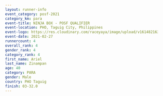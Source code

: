 ```yaml
--- 
layout: runner-info 
event_category: posf-2021 
category_km: para 
event-title: NINJA BOX - POSF QUALIFIER 
event-location: PHO, Taguig City, Philippines 
event-logo: https://res.cloudinary.com/raceyaya/image/upload/v1614821630/logo/2021/NINJA_BOX_POSF_QUALIFIERS_rh9bqm.png 
event-date: 2021-02-27 
runnercount: 4
overall_rank: 4
gender_rank: 4
category_rank: 4
first_name: Ariel
last_name: Zinampan
age: 40
category: PARA
gender: Male
country: PHO Taguig
finish: 03-32.0
--- 
```

